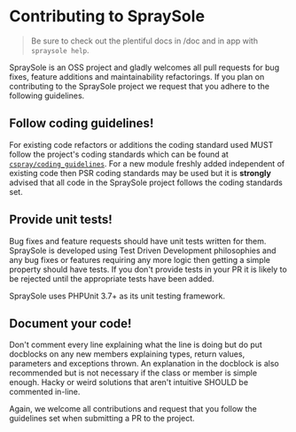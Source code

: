 # Contributing to SpraySole

> Be sure to check out the plentiful docs in /doc and in app with `spraysole help`.

SpraySole is an OSS project and gladly welcomes all pull requests for bug fixes, feature additions and maintainability refactorings. If you plan on contributing to the SpraySole project we request that you adhere to the following guidelines.

## Follow coding guidelines!

For existing code refactors or additions the coding standard used MUST follow the project's coding standards which can be found at [`cspray/coding_guidelines`](https://github.com/cspray/coding_guidelines). For a new module freshly added independent of existing code then PSR coding standards may be used but it is **strongly** advised that all code in the SpraySole project follows the coding standards set.

## Provide unit tests!

Bug fixes and feature requests should have unit tests written for them. SpraySole is developed using Test Driven Development philosophies and any bug fixes or features requiring any more logic then getting a simple property should have tests. If you don't provide tests in your PR it is likely to be rejected until the appropriate tests have been added.

SpraySole uses PHPUnit 3.7+ as its unit testing framework.

## Document your code!

Don't comment every line explaining what the line is doing but do put docblocks on any new members explaining types, return values, parameters and exceptions thrown. An explanation in the docblock is also recommended but is not necessary if the class or member is simple enough. Hacky or weird solutions that aren't intuitive SHOULD be commented in-line.


Again, we welcome all contributions and request that you follow the guidelines set when submitting a PR to the project.
